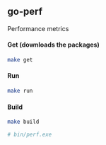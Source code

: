 
## go-perf
Performance metrics

#### Get (downloads the packages)

```sh
make get 
```

#### Run

```sh
make run 
```

#### Build 

```sh
make build

# bin/perf.exe
```


